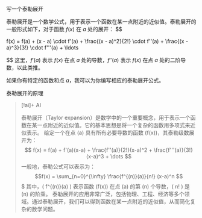 写一个泰勒展开

泰勒展开是一个数学公式，用于表示一个函数在某一点附近的近似值。泰勒展开的一般形式如下，对于函数 $f(x)$ 在 $a$ 处的展开：
$$

f(x) = f(a) + (x - a) \cdot f'(a) + \frac{(x - a)^2}{2!} \cdot f''(a) + \frac{(x - a)^3}{3!} \cdot f'''(a) + \ldots

$$
这里，$f'(a)$ 表示 $f(x)$ 在点 $a$ 处的导数，$f''(a)$ 表示 $f(x)$ 在点 $a$ 处的二阶导数，以此类推。

如果你有特定的函数和点 $a$，我可以为你编写相应的泰勒展开公式。

泰勒展开的原理
> [!ai]+ AI
>
> 泰勒展开（Taylor expansion）是数学中的一个重要概念，用于表示一个函数在某一点附近的近似值。它的基本思想是将一个复杂的函数用多项式来近似表示。
> 给定一个在点 \(a\) 具有所有必要导数的函数 \(f(x)\)，其泰勒级数展开为：
> $$ f(x) = f(a) + f'(a)(x-a) + \frac{f''(a)}{2!}(x-a)^2 + \frac{f'''(a)}{3!}(x-a)^3 + \dots $$
> 一般地，泰勒公式可以表示为：
> $$f(x) = \sum_{n=0}^{\infty} \frac{f^{(n)}(a)}{n!} (x-a)^n $$$
> 其中，\( f^{(n)}(a) \) 表示函数 \(f(x)\) 在点 \(a\) 的第 \(n\) 个导数，\( n! \) 是 \(n\) 的阶乘。
> 泰勒展开的应用非常广泛，包括物理、工程、经济等多个领域。通过泰勒展开，我们可以得到函数在某一点附近的近似值，从而简化复杂的数学问题。



